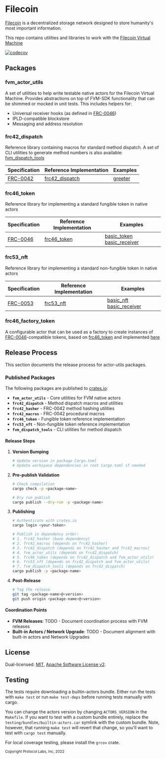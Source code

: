 # Filecoin

[Filecoin](https://filecoin.io) is a decentralized storage network designed to
store humanity's most important information.

This repo contains utilities and libraries to work with the
[Filecoin Virtual Machine](https://fvm.filecoin.io/)

[![codecov](https://codecov.io/gh/filecoin-project/actors-utils/graph/badge.svg?token=5I8ddKxkjm)](https://codecov.io/gh/filecoin-project/actors-utils)

## Packages

### fvm_actor_utils

A set of utilities to help write testable native actors for the Filecoin Virtual
Machine. Provides abstractions on top of FVM-SDK functionality that can be
shimmed or mocked in unit tests. This includes helpers for:

- Universal receiver hooks (as defined in
  [FRC-0046](https://github.com/filecoin-project/FIPs/blob/master/FRCs/frc-0046.md))
- IPLD-compatible blockstore
- Messaging and address resolution

### frc42_dispatch

Reference library containing macros for standard method dispatch. A set of CLI
utilities to generate method numbers is also available:
[fvm_dispatch_tools](./fvm_dispatch_tools/)

| Specification                                                                     | Reference Implementation                     | Examples                                         |
| --------------------------------------------------------------------------------- | -------------------------------------------- | ------------------------------------------------ |
| [FRC-0042](https://github.com/filecoin-project/FIPs/blob/master/FRCs/frc-0042.md) | [frc42_dispatch](./frc42_dispatch/README.md) | [greeter](./dispatch_examples/greeter/README.md) |

### frc46_token

Reference library for implementing a standard fungible token in native actors

| Specification                                                                     | Reference Implementation               | Examples                                                                                                                                               |
| --------------------------------------------------------------------------------- | -------------------------------------- | ------------------------------------------------------------------------------------------------------------------------------------------------------ |
| [FRC-0046](https://github.com/filecoin-project/FIPs/blob/master/FRCs/frc-0046.md) | [frc46_token](./frc46_token/README.md) | [basic_token](./testing/test_actors/actors/basic_token_actor/README.md) [basic_receiver](./testing/test_actors/actors/basic_receiving_actor/README.md) |

### frc53_nft

Reference library for implementing a standard non-fungible token in native
actors

| Specification                                                                     | Reference Implementation           | Examples                                                                                                                                           |
| --------------------------------------------------------------------------------- | ---------------------------------- | -------------------------------------------------------------------------------------------------------------------------------------------------- |
| [FRC-0053](https://github.com/filecoin-project/FIPs/blob/master/FRCs/frc-0053.md) | [frc53_nft](./frc53_nft/README.md) | [basic_nft](./testing/test_actors/actors/basic_nft_actor/README.md) [basic_receiver](./testing/test_actors/actors/basic_receiving_actor/README.md) |

### frc46_factory_token

A configurable actor that can be used as a factory to create instances of
[FRC-0046](https://github.com/filecoin-project/FIPs/blob/master/FRCs/frc-0046.md)-compatible
tokens, based on [frc46_token](./frc46_token/README.md) and implemented
[here](./testing/test_actors/actors/frc46_factory_token/)

## Release Process

This section documents the release process for actor-utils packages.

### Published Packages

The following packages are published to [crates.io](https://crates.io):

- **`fvm_actor_utils`** - Core utilities for FVM native actors
- **`frc42_dispatch`** - Method dispatch macros and utilities  
- **`frc42_hasher`** - FRC-0042 method hashing utilities
- **`frc42_macros`** - FRC-0042 procedural macros
- **`frc46_token`** - Fungible token reference implementation
- **`frc53_nft`** - Non-fungible token reference implementation
- **`fvm_dispatch_tools`** - CLI utilities for method dispatch

#### Release Steps

1. **Version Bumping**
   ```bash
   # Update version in package Cargo.toml
   # Update workspace dependencies in root Cargo.toml if needed
   ```

2. **Pre-publish Validation**
   ```bash
   # Check compilation
   cargo check -p <package-name>
   
   # Dry run publish
   cargo publish --dry-run -p <package-name>
   ```

3. **Publishing**
   ```bash
   # Authenticate with crates.io
   cargo login <your-token>
   
   # Publish in dependency order:
   # 1. frc42_hasher (base dependency)
   # 2. frc42_macros (depends on frc42_hasher)
   # 3. frc42_dispatch (depends on frc42_hasher and frc42_macros)
   # 4. fvm_actor_utils (depends on frc42_dispatch)
   # 5. frc46_token (depends on frc42_dispatch and fvm_actor_utils)
   # 6. frc53_nft (depends on frc42_dispatch and fvm_actor_utils)
   # 7. fvm_dispatch_tools (depends on frc42_dispatch)
   cargo publish -p <package-name>
   ```

4. **Post-Release**
   ```bash
   # Tag the release
   git tag <package-name>@<version>
   git push origin <package-name>@<version>
   ```

#### Coordination Points

- **FVM Releases**: TODO - Document coordination process with FVM releases
- **Built-in Actors / Network Upgrade**: TODO - Document alignment with built-in actors and Network Upgrades

## License

Dual-licensed: [MIT](./LICENSE-MIT),
[Apache Software License v2](./LICENSE-APACHE).

## Testing

The tests require downloading a builtin-actors bundle. Either run the tests with `make test` or run `make test-deps` before running tests manually with cargo.

You can change the actors version by changing `ACTORS_VERSION` in the `Makefile`. If you want to test with a custom bundle entirely, replace the `testing/bundles/builtin-actors.car` symlink with the custom bundle. Note, however, that running `make test` will revert that change, so you'll want to test with `cargo test` manually.

For local coverage testing, please install the `grcov` crate.

<sub>Copyright Protocol Labs, Inc, 2022</sub>
